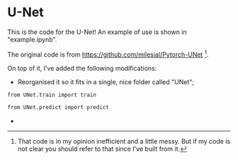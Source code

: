 # U-Net

This is the code for the U-Net! An example of use is shown in "example.ipynb".

The original code is from https://github.com/milesial/Pytorch-UNet [^1].

[^1]: That code is in my opinion inefficient and a little messy. But if my code is not clear you should refer to that since I've built from it.

On top of it, I've added the following modifications:

- Reorganised it so it fits in a single, nice folder called "UNet";

```bash
from UNet.train import train
```

```bash
from UNet.predict import predict
```

- 